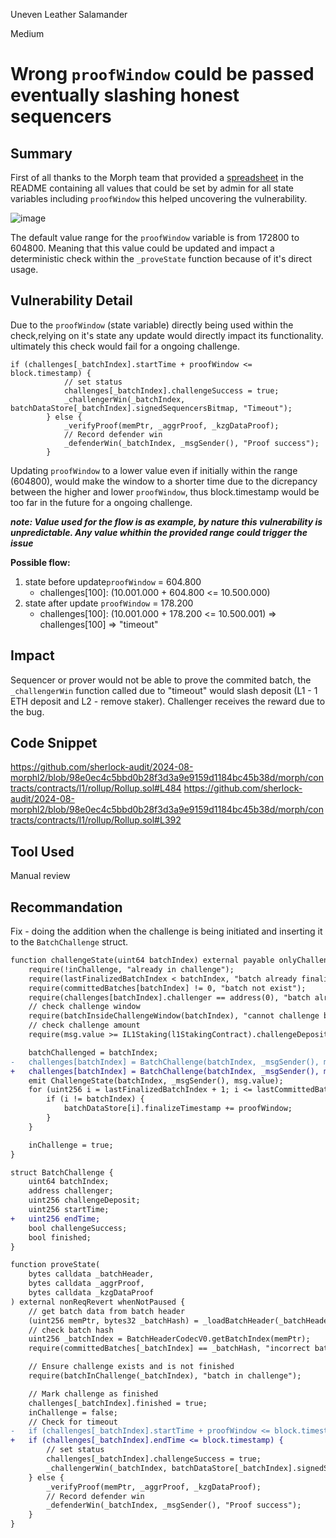 Uneven Leather Salamander

Medium

# Wrong `proofWindow` could be passed eventually slashing honest sequencers

## Summary
First of all thanks to the Morph team that provided a [spreadsheet](https://docs.google.com/spreadsheets/d/1KDQ8LkB53yw7f0m8a0LCTIdyiANjKyqC-sKUQEQGSf8/edit?usp=sharing) in the README containing all values that could be set by admin for all state variables including `proofWindow` this helped uncovering the vulnerability.

![image](https://github.com/user-attachments/assets/8972e415-e31e-43fc-881a-3a67d07bb6dc)



The default value range for the `proofWindow` variable is from 172800 to 604800. Meaning that this value could be updated and impact a deterministic check within the `_proveState` function because of it's direct usage.

## Vulnerability Detail
Due to the `proofWindow` (state variable) directly being used within the check,relying on it's state any update would directly impact its functionality. ultimately this check would fail for a ongoing challenge. 

```solidity
if (challenges[_batchIndex].startTime + proofWindow <= block.timestamp) {
            // set status
            challenges[_batchIndex].challengeSuccess = true;
            _challengerWin(_batchIndex, batchDataStore[_batchIndex].signedSequencersBitmap, "Timeout");
        } else {
            _verifyProof(memPtr, _aggrProof, _kzgDataProof);
            // Record defender win
            _defenderWin(_batchIndex, _msgSender(), "Proof success");
        }
```
Updating `proofWindow` to a lower value even if initially within the range (604800), would make the window to a shorter time due to the dicrepancy between the higher and lower `proofWindow`, thus block.timestamp would be too far in the future for a ongoing challenge.

***note: Value used for the flow is as example, by nature this vulnerability is unpredictable. Any value whithin the provided range could trigger the issue***

**Possible flow:**
1. state before update`proofWindow` = 604.800
    * challenges[100]: (10.001.000 + 604.800 <= 10.500.000)
2. state after update `proofWindow` = 178.200 
    * challenges[100]: (10.001.000 + 178.200 <= 10.500.001)
        => challenges[100] => "timeout"
## Impact 
Sequencer or prover would not be able to prove the commited batch, the `_challengerWin` function called due to "timeout" would slash deposit (L1 - 1 ETH deposit and L2 - remove staker). Challenger receives the reward due to the bug.
## Code Snippet
https://github.com/sherlock-audit/2024-08-morphl2/blob/98e0ec4c5bbd0b28f3d3a9e9159d1184bc45b38d/morph/contracts/contracts/l1/rollup/Rollup.sol#L484
https://github.com/sherlock-audit/2024-08-morphl2/blob/98e0ec4c5bbd0b28f3d3a9e9159d1184bc45b38d/morph/contracts/contracts/l1/rollup/Rollup.sol#L392
## Tool Used 
Manual review

## Recommandation 

Fix - doing the addition when the challenge is being initiated and inserting it to the `BatchChallenge` struct.

```diff  
function challengeState(uint64 batchIndex) external payable onlyChallenger nonReqRevert whenNotPaused {
    require(!inChallenge, "already in challenge");
    require(lastFinalizedBatchIndex < batchIndex, "batch already finalized");
    require(committedBatches[batchIndex] != 0, "batch not exist");
    require(challenges[batchIndex].challenger == address(0), "batch already challenged");
    // check challenge window
    require(batchInsideChallengeWindow(batchIndex), "cannot challenge batch outside the challenge window");
    // check challenge amount
    require(msg.value >= IL1Staking(l1StakingContract).challengeDeposit(), "insufficient value");

    batchChallenged = batchIndex;
-   challenges[batchIndex] = BatchChallenge(batchIndex, _msgSender(), msg.value, block.timestamp, false, false);
+   challenges[batchIndex] = BatchChallenge(batchIndex, _msgSender(), msg.value, block.timestamp, block.timestamp + proofWindow, false, false); 
    emit ChallengeState(batchIndex, _msgSender(), msg.value);
    for (uint256 i = lastFinalizedBatchIndex + 1; i <= lastCommittedBatchIndex; i++) {
        if (i != batchIndex) {
            batchDataStore[i].finalizeTimestamp += proofWindow;
        }
    }

    inChallenge = true;    
}

struct BatchChallenge {
    uint64 batchIndex;
    address challenger;
    uint256 challengeDeposit;
    uint256 startTime;
+   uint256 endTime;  
    bool challengeSuccess;
    bool finished;
}

function proveState(
    bytes calldata _batchHeader,
    bytes calldata _aggrProof,
    bytes calldata _kzgDataProof
) external nonReqRevert whenNotPaused {
    // get batch data from batch header
    (uint256 memPtr, bytes32 _batchHash) = _loadBatchHeader(_batchHeader);
    // check batch hash
    uint256 _batchIndex = BatchHeaderCodecV0.getBatchIndex(memPtr);
    require(committedBatches[_batchIndex] == _batchHash, "incorrect batch hash");

    // Ensure challenge exists and is not finished
    require(batchInChallenge(_batchIndex), "batch in challenge");

    // Mark challenge as finished
    challenges[_batchIndex].finished = true;
    inChallenge = false;
    // Check for timeout
-   if (challenges[_batchIndex].startTime + proofWindow <= block.timestamp) {
+   if (challenges[_batchIndex].endTime <= block.timestamp) {
        // set status
        challenges[_batchIndex].challengeSuccess = true;
        _challengerWin(_batchIndex, batchDataStore[_batchIndex].signedSequencersBitmap, "Timeout");
    } else {
        _verifyProof(memPtr, _aggrProof, _kzgDataProof);
        // Record defender win
        _defenderWin(_batchIndex, _msgSender(), "Proof success");
    }
}

```